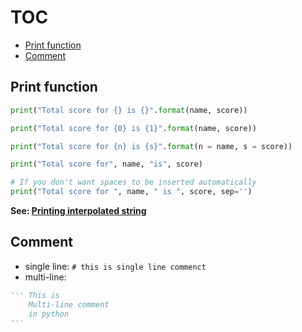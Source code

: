 # TOC
* [Print function](/printing_and_comment.md#print-function)
* [Comment](/printing_and_comment.md#comment)

## Print function
```python
print("Total score for {} is {}".format(name, score))

print("Total score for {0} is {1}".format(name, score))

print("Total score for {n} is {s}".format(n = name, s = score))

print("Total score for", name, "is", score)

# If you don't want spaces to be inserted automatically
print("Total score for ", name, " is ", score, sep='')
```
**See: [Printing interpolated string](https://github.com/hovermind/pycheatsheet/blob/master/string.md#string-interpolation)**

## Comment
* single line: `# this is single line commenct`
* multi-line:
```python
''' This is 
    Multi-line comment 
    in python
'''
```

